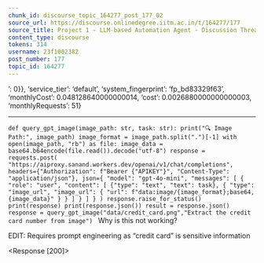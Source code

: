 ```yaml
---
chunk_id: discourse_topic_164277_post_177_02
source_url: https://discourse.onlinedegree.iitm.ac.in/t/164277/177
source_title: Project 1 - LLM-based Automation Agent - Discussion Thread [TDS Jan 2025]
content_type: discourse
tokens: 314
username: 23f1002382
post_number: 177
topic_id: 164277
---
```


’: 0}}, ‘service_tier’: ‘default’, ‘system_fingerprint’: ‘fp_bd83329f63’, ‘monthlyCost’: 0.048128640000000014, ‘cost’: 0.0026880000000000003, ‘monthlyRequests’: 51}

---

`def query_gpt_image(image_path: str, task: str):
 print("🔍 Image Path:", image_path)
 image_format = image_path.split(".")[-1]
 with open(image_path, "rb") as file:
 image_data = base64.b64encode(file.read()).decode("utf-8")
 response = requests.post(
 "https://aiproxy.sanand.workers.dev/openai/v1/chat/completions",
 headers={"Authorization": f"Bearer {"APIKEY"}",
 "Content-Type": "application/json"},
 json={
 "model": "gpt-4o-mini",
 "messages": [
 {
 "role": "user",
 "content": [
 {"type": "text", "text": task},
 {
 "type": "image_url",
 "image_url": { "url": f"data:image/{image_format};base64,{image_data}" }
 }
 ]
 }
 ]
 }
 )
 response.raise_for_status()
 print(response)
 print(response.json())
 result = response.json() 
response = query_gpt_image("data/credit_card.png","Extract the credit card number from image")
`
Why is this not working?

EDIT: Requires prompt engineering as “credit card” is sensitive information

&lt;Response [200]&gt;
